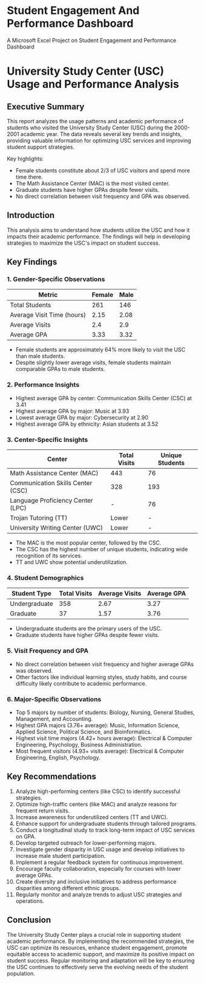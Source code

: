# Student Engagement And Performance Dashboard
A Microsoft Excel Project on Student Engagement and Performance Dashboard

# University Study Center (USC) Usage and Performance Analysis

## Executive Summary

This report analyzes the usage patterns and academic performance of students who visited the University Study Center (USC) during the 2000-2001 academic year. The data reveals several key trends and insights, providing valuable information for optimizing USC services and improving student support strategies.

Key highlights:
- Female students constitute about 2/3 of USC visitors and spend more time there.
- The Math Assistance Center (MAC) is the most visited center.
- Graduate students have higher GPAs despite fewer visits.
- No direct correlation between visit frequency and GPA was observed.

## Introduction

This analysis aims to understand how students utilize the USC and how it impacts their academic performance. The findings will help in developing strategies to maximize the USC's impact on student success.

## Key Findings

### 1. Gender-Specific Observations

| Metric | Female | Male |
|--------|--------|------|
| Total Students | 261 | 146 |
| Average Visit Time (hours) | 2.15 | 2.08 |
| Average Visits | 2.4 | 2.9 |
| Average GPA | 3.33 | 3.32 |

- Female students are approximately 64% more likely to visit the USC than male students.
- Despite slightly lower average visits, female students maintain comparable GPAs to male students.

### 2. Performance Insights

- Highest average GPA by center: Communication Skills Center (CSC) at 3.41
- Highest average GPA by major: Music at 3.93
- Lowest average GPA by major: Cybersecurity at 2.90
- Highest average GPA by ethnicity: Asian students at 3.52

### 3. Center-Specific Insights

| Center | Total Visits | Unique Students |
|--------|--------------|-----------------|
| Math Assistance Center (MAC) | 443 | 76 |
| Communication Skills Center (CSC) | 328 | 193 |
| Language Proficiency Center (LPC) | - | 76 |
| Trojan Tutoring (TT) | Lower | - |
| University Writing Center (UWC) | Lower | - |

- The MAC is the most popular center, followed by the CSC.
- The CSC has the highest number of unique students, indicating wide recognition of its services.
- TT and UWC show potential underutilization.

### 4. Student Demographics

| Student Type | Total Visits | Average Visits | Average GPA |
|--------------|--------------|----------------|-------------|
| Undergraduate | 358 | 2.67 | 3.27 |
| Graduate | 37 | 1.57 | 3.76 |

- Undergraduate students are the primary users of the USC.
- Graduate students have higher GPAs despite fewer visits.

### 5. Visit Frequency and GPA

- No direct correlation between visit frequency and higher average GPAs was observed.
- Other factors like individual learning styles, study habits, and course difficulty likely contribute to academic performance.

### 6. Major-Specific Observations

- Top 5 majors by number of students: Biology, Nursing, General Studies, Management, and Accounting.
- Highest GPA majors (3.76+ average): Music, Information Science, Applied Science, Political Science, and Bioinformatics.
- Highest visit time majors (4.42+ hours average): Electrical & Computer Engineering, Psychology, Business Administration.
- Most frequent visitors (4.93+ visits average): Electrical & Computer Engineering, English, Psychology.

## Key Recommendations

1. Analyze high-performing centers (like CSC) to identify successful strategies.
2. Optimize high-traffic centers (like MAC) and analyze reasons for frequent return visits.
3. Increase awareness for underutilized centers (TT and UWC).
4. Enhance support for undergraduate students through tailored programs.
5. Conduct a longitudinal study to track long-term impact of USC services on GPA.
6. Develop targeted outreach for lower-performing majors.
7. Investigate gender disparity in USC usage and develop initiatives to increase male student participation.
8. Implement a regular feedback system for continuous improvement.
9. Encourage faculty collaboration, especially for courses with lower average GPAs.
10. Create diversity and inclusive initiatives to address performance disparities among different ethnic groups.
11. Regularly monitor and analyze trends to adjust USC strategies and operations.

## Conclusion

The University Study Center plays a crucial role in supporting student academic performance. By implementing the recommended strategies, the USC can optimize its resources, enhance student engagement, promote equitable access to academic support, and maximize its positive impact on student success. Regular monitoring and adaptation will be key to ensuring the USC continues to effectively serve the evolving needs of the student population.
